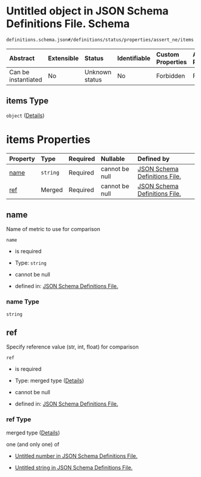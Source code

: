 # Untitled object in JSON Schema Definitions File.  Schema

```txt
definitions.schema.json#/definitions/status/properties/assert_ne/items
```



| Abstract            | Extensible | Status         | Identifiable | Custom Properties | Additional Properties | Access Restrictions | Defined In                                                                         |
| :------------------ | :--------- | :------------- | :----------- | :---------------- | :-------------------- | :------------------ | :--------------------------------------------------------------------------------- |
| Can be instantiated | No         | Unknown status | No           | Forbidden         | Forbidden             | none                | [definitions.schema.json\*](../out/definitions.schema.json "open original schema") |

## items Type

`object` ([Details](definitions-definitions-status-properties-assert_ne-items.md))

# items Properties

| Property      | Type     | Required | Nullable       | Defined by                                                                                                                                                                                              |
| :------------ | :------- | :------- | :------------- | :------------------------------------------------------------------------------------------------------------------------------------------------------------------------------------------------------ |
| [name](#name) | `string` | Required | cannot be null | [JSON Schema Definitions File. ](definitions-definitions-status-properties-assert_ne-items-properties-name.md "definitions.schema.json#/definitions/status/properties/assert_ne/items/properties/name") |
| [ref](#ref)   | Merged   | Required | cannot be null | [JSON Schema Definitions File. ](definitions-definitions-status-properties-assert_ne-items-properties-ref.md "definitions.schema.json#/definitions/status/properties/assert_ne/items/properties/ref")   |

## name

Name of metric to use for comparison

`name`

*   is required

*   Type: `string`

*   cannot be null

*   defined in: [JSON Schema Definitions File. ](definitions-definitions-status-properties-assert_ne-items-properties-name.md "definitions.schema.json#/definitions/status/properties/assert_ne/items/properties/name")

### name Type

`string`

## ref

Specify reference value (str, int, float) for comparison

`ref`

*   is required

*   Type: merged type ([Details](definitions-definitions-status-properties-assert_ne-items-properties-ref.md))

*   cannot be null

*   defined in: [JSON Schema Definitions File. ](definitions-definitions-status-properties-assert_ne-items-properties-ref.md "definitions.schema.json#/definitions/status/properties/assert_ne/items/properties/ref")

### ref Type

merged type ([Details](definitions-definitions-status-properties-assert_ne-items-properties-ref.md))

one (and only one) of

*   [Untitled number in JSON Schema Definitions File. ](definitions-definitions-status-properties-assert_ne-items-properties-ref-oneof-0.md "check type definition")

*   [Untitled string in JSON Schema Definitions File. ](definitions-definitions-status-properties-assert_ne-items-properties-ref-oneof-1.md "check type definition")
